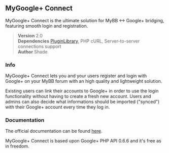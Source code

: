 ## MyGoogle+ Connect

MyGoogle+ Connect is the ultimate solution for MyBB <-> Google+ bridging, featuring smooth login and registration.

> **Version** 2.0  
> **Dependencies** [PluginLibrary](http://mods.mybb.com/view/PluginLibrary), PHP cURL, Server-to-server connections support  
> **Author** Shade  

### Info

MyGoogle+ Connect lets you and your users register and login with Google+ on your MyBB forum with an high quality and lightweight solution.

Existing users can link their accounts to Google+ in order to use the login functionality without having to create a fresh new account. Users and admins can also decide what informations should be imported ("synced") with their Google+ account every time they log in.

### Documentation

The official documentation can be found [here](http://github.com/Shade-/MyGoogle--Connect/wiki).

MyGoogle+ Connect is based upon Google+ PHP API 0.6.6 and it's free as in freedom.